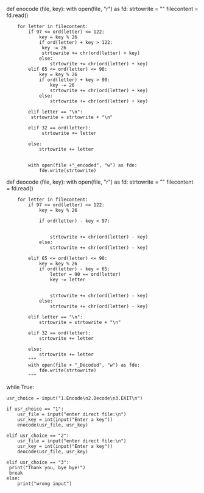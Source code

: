

def enocode (file, key):
    with open(file, "r") as fd:
        strtowrite = ""
        filecontent = fd.read()

        for letter in filecontent:
            if 97 <= ord(letter) <= 122:
                key = key % 26
                if ord(letter) + key > 122:
                 key -= 26
                 strtowrite += chr(ord(letter) + key)
                else:
                    strtowrite += chr(ord(letter) + key)
            elif 65 <= ord(letter) <= 90:
                key = key % 26
                if ord(letter) + key > 90:
                    key -= 26
                    strtowrite += chr(ord(letter) + key)
                else:
                    strtowrite += chr(ord(letter) + key)

            elif letter == "\n":
             strtowrite = strtowrite + "\n"

            elif 32 == ord(letter):
                 strtowrite += letter

            else:
                strtowrite += letter


            with open(file +"_encoded", "w") as fde:
                fde.write(strtowrite)



def deocode (file, key):
    with open(file, "r") as fd:
        strtowrite = ""
        filecontent = fd.read()

        for letter in filecontent:
            if 97 <= ord(letter) <= 122:
                key = key % 26

                if ord(letter) - key < 97:


                    strtowrite += chr(ord(letter) - key)
                else:
                    strtowrite += chr(ord(letter) - key)

            elif 65 <= ord(letter) <= 90:
                key = key % 26
                if ord(letter) - key < 65:
                    letter = 90 == ord(letter)
                    key -= letter


                    strtowrite += chr(ord(letter) - key)
                else:
                    strtowrite += chr(ord(letter) - key)

            elif letter == "\n":
                strtowrite = strtowrite + "\n"

            elif 32 == ord(letter):
                strtowrite += letter

            else:
                strtowrite += letter
            """
            with open(file + "_Decoded", "w") as fde:
                fde.write(strtowrite)
            """


while True:

    usr_choice = input("1.Encode\n2.Decode\n3.EXIT\n")

    if usr_choice == "1":
        usr_file = input("enter direct file:\n")
        usr_key = int(input("Enter a key"))
        enocode(usr_file, usr_key)

    elif usr_choice == "2":
        usr_file = input("enter direct file:\n")
        usr_key = int(input("Enter a key"))
        deocode(usr_file, usr_key)

    elif usr_choice == "3":
     print("Thank you, bye bye!")
     break
    else:
        print("wrong input")